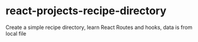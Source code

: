 # react-projects-recipe-directory
Create a simple recipe directory, learn React Routes and hooks, data is from local file
